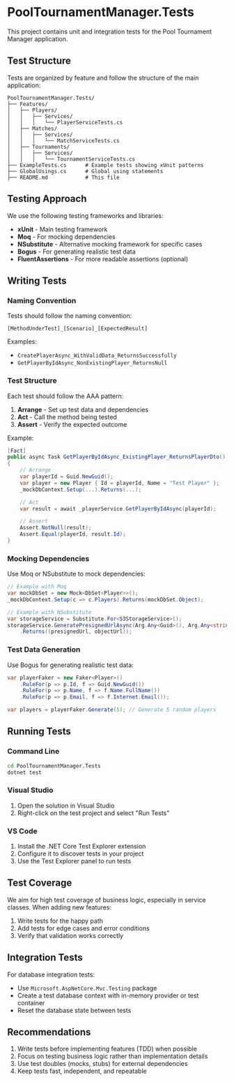 # PoolTournamentManager.Tests

This project contains unit and integration tests for the Pool Tournament Manager application.

## Test Structure

Tests are organized by feature and follow the structure of the main application:

```
PoolTournamentManager.Tests/
├── Features/
│   ├── Players/
│   │   ├── Services/
│   │   │   └── PlayerServiceTests.cs
│   ├── Matches/
│   │   ├── Services/
│   │   │   └── MatchServiceTests.cs
│   ├── Tournaments/
│   │   ├── Services/
│   │   │   └── TournamentServiceTests.cs
├── ExampleTests.cs      # Example tests showing xUnit patterns
├── GlobalUsings.cs      # Global using statements
├── README.md            # This file
```

## Testing Approach

We use the following testing frameworks and libraries:

- **xUnit** - Main testing framework
- **Moq** - For mocking dependencies
- **NSubstitute** - Alternative mocking framework for specific cases
- **Bogus** - For generating realistic test data
- **FluentAssertions** - For more readable assertions (optional)

## Writing Tests

### Naming Convention

Tests should follow the naming convention:

```
[MethodUnderTest]_[Scenario]_[ExpectedResult]
```

Examples:
- `CreatePlayerAsync_WithValidData_ReturnsSuccessfully`
- `GetPlayerByIdAsync_NonExistingPlayer_ReturnsNull`

### Test Structure

Each test should follow the AAA pattern:

1. **Arrange** - Set up test data and dependencies
2. **Act** - Call the method being tested
3. **Assert** - Verify the expected outcome

Example:

```csharp
[Fact]
public async Task GetPlayerByIdAsync_ExistingPlayer_ReturnsPlayerDto()
{
    // Arrange
    var playerId = Guid.NewGuid();
    var player = new Player { Id = playerId, Name = "Test Player" };
    _mockDbContext.Setup(...).Returns(...);

    // Act
    var result = await _playerService.GetPlayerByIdAsync(playerId);

    // Assert
    Assert.NotNull(result);
    Assert.Equal(playerId, result.Id);
}
```

### Mocking Dependencies

Use Moq or NSubstitute to mock dependencies:

```csharp
// Example with Moq
var mockDbSet = new Mock<DbSet<Player>>();
_mockDbContext.Setup(c => c.Players).Returns(mockDbSet.Object);

// Example with NSubstitute
var storageService = Substitute.For<S3StorageService>();
storageService.GeneratePresignedUrlAsync(Arg.Any<Guid>(), Arg.Any<string>())
    .Returns((presignedUrl, objectUrl));
```

### Test Data Generation

Use Bogus for generating realistic test data:

```csharp
var playerFaker = new Faker<Player>()
    .RuleFor(p => p.Id, f => Guid.NewGuid())
    .RuleFor(p => p.Name, f => f.Name.FullName())
    .RuleFor(p => p.Email, f => f.Internet.Email());

var players = playerFaker.Generate(5); // Generate 5 random players
```

## Running Tests

### Command Line

```bash
cd PoolTournamentManager.Tests
dotnet test
```

### Visual Studio

1. Open the solution in Visual Studio
2. Right-click on the test project and select "Run Tests"

### VS Code

1. Install the .NET Core Test Explorer extension
2. Configure it to discover tests in your project
3. Use the Test Explorer panel to run tests

## Test Coverage

We aim for high test coverage of business logic, especially in service classes. When adding new features:

1. Write tests for the happy path
2. Add tests for edge cases and error conditions
3. Verify that validation works correctly

## Integration Tests

For database integration tests:
- Use `Microsoft.AspNetCore.Mvc.Testing` package
- Create a test database context with in-memory provider or test container
- Reset the database state between tests

## Recommendations

1. Write tests before implementing features (TDD) when possible
2. Focus on testing business logic rather than implementation details
3. Use test doubles (mocks, stubs) for external dependencies
4. Keep tests fast, independent, and repeatable